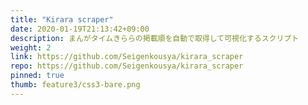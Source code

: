 ```yaml
---
title: "Kirara scraper"
date: 2020-01-19T21:13:42+09:00
description: まんがタイムきららの掲載順を自動で取得して可視化するスクリプト
weight: 2
link: https://github.com/Seigenkousya/kirara_scraper
repo: https://github.com/Seigenkousya/kirara_scraper
pinned: true
thumb: feature3/css3-bare.png
---
```

